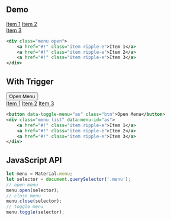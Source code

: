 <ins id="experimental"></ins>

## Demo
<div class="p-4 m-1 bg-dark-1">
	<div class="menu list open" style="position: relative;transform: scale(1);width: 110px;opacity: 1;pointer-events: all;">
		<a href="#!" class="item ripple-e">Item 1</a>
		<a href="#!" class="item ripple-e">Item 2</a>
		<a href="#!" class="item ripple-e">Item 3</a>
	</div>
</div> 

```xml
<div class="menu open">
	<a href="#!" class="item ripple-e">Item 1</a>
	<a href="#!" class="item ripple-e">Item 2</a>
	<a href="#!" class="item ripple-e">Item 3</a>
</div>
```

## With Trigger
<div class="p-4 m-1 bg-dark-1">
	<button data-toggle-menu="as" class="btn">Open Menu</button>
	<div class="menu list" data-menu-id="as">
		<a href="#!" class="item ripple-e">Item 1</a>
		<a href="#!" class="item ripple-e">Item 2</a>
		<a href="#!" class="item ripple-e">Item 3</a>
	</div>
</div> 

```xml
<button data-toggle-menu="as" class="btn">Open Menu</button>
<div class="menu list" data-menu-id="as">
	<a href="#!" class="item ripple-e">Item 1</a>
	<a href="#!" class="item ripple-e">Item 2</a>
	<a href="#!" class="item ripple-e">Item 3</a>
</div>
```

## JavaScript API
```javascript
let menu = Material.menu;
let selector = document.querySelector('.menu');
// open menu
menu.open(selector);
// close menu
menu.close(selector);
// toggle menu
menu.toggle(selector);
```